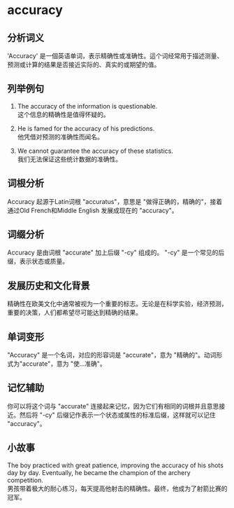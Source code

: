 # accuracy

## 分析词义

  

'Accuracy' 是一個英语单词，表示精确性或准确性。這个词经常用于描述测量、预测或计算的结果是否接近实际的、真实的或期望的值。

  

## 列举例句

  

1.  The accuracy of the information is questionable.  
    这个信息的精确性是值得怀疑的。
    
      
    
2.  He is famed for the accuracy of his predictions.  
    他凭借对预测的准确性而闻名。
    
      
    
3.  We cannot guarantee the accuracy of these statistics.  
    我们无法保证这些统计数据的准确性。
    
      
    

  

## 词根分析

  

Accuracy 起源于Latin词根 "accuratus"，意思是 "做得正确的，精确的"，接着通过Old French和Middle English 发展成现在的 "accuracy"。

  

## 词缀分析

  

Accuracy 是由词根 "accurate" 加上后缀 "-cy" 组成的。 "-cy" 是一个常见的后缀，表示状态或质量。

  

## 发展历史和文化背景

  

精确性在欧美文化中通常被视为一个重要的标志。无论是在科学实验，经济预测，重要的决策，人们都希望尽可能达到精确的结果。

  

## 单词变形

  

"Accuracy" 是一个名词，对应的形容词是 "accurate"，意为 "精确的"。动词形式为"accurate"，意为 "使...准确"。

  

## 记忆辅助

  

你可以将这个词与 "accurate" 连接起来记忆，因为它们有相同的词根并且意思接近。然后将 "-cy" 后缀记作表示一个状态或属性的标准后缀，这样就可以记住 "accuracy"。

  

## 小故事

  

The boy practiced with great patience, improving the accuracy of his shots day by day. Eventually, he became the champion of the archery competition.  
男孩带着极大的耐心练习，每天提高他射击的精确性。最终，他成为了射箭比赛的冠军。

